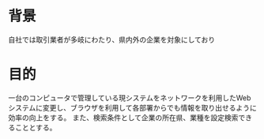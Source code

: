 # 背景
自社では取引業者が多岐にわたり、県内外の企業を対象にしており
# 目的
一台のコンピュータで管理している現システムをネットワークを利用したWebシステムに変更し、ブラウザを利用して各部署からでも情報を取り出せるように効率の向上をする。
また、検索条件として企業の所在県、業種を設定検索できることとする。